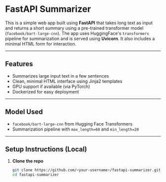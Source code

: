 # FastAPI Summarizer

This is a simple web app built using **FastAPI** that takes long text as input and returns a short summary using a pre-trained transformer model (`facebook/bart-large-cnn`). The app uses HuggingFace's `transformers` pipeline for summarization and is served using **Uvicorn**. It also includes a minimal HTML form for interaction.

---

## Features

- Summarizes large input text in a few sentences
- Clean, minimal HTML interface using Jinja2 templates
- GPU support if available (via PyTorch)
- Dockerized for easy deployment

---

## Model Used

- `facebook/bart-large-cnn` from Hugging Face Transformers
- Summarization pipeline with `max_length=60` and `min_length=20`


---

## Setup Instructions (Local)

1. **Clone the repo**
   ```bash
   git clone https://github.com/<your-username>/fastapi-summarizer.git
   cd fastapi-summarizer
